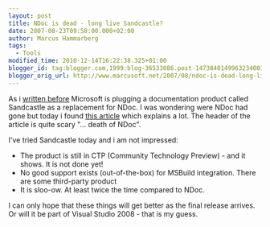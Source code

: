 ```yaml
---
layout: post
title: NDoc is dead - long live Sandcastle?
date: 2007-08-23T09:58:00.000+02:00
author: Marcus Hammarberg
tags:
  - Tools
modified_time: 2010-12-14T16:22:38.325+01:00
blogger_id: tag:blogger.com,1999:blog-36533086.post-1473840149963234003
blogger_orig_url: http://www.marcusoft.net/2007/08/ndoc-is-dead-long-live-sandcastle.html
---
```


As i [written
before](http://marcushammarberg.blogspot.com/2007/07/sandcastle-or-marcus-betting-on-wrong.html)
Microsoft is plugging a documentation product called Sandcastle as a
replacement for NDoc. I was wondering were NDoc had gone
but today i found [this
article](http://www.hanselman.com/blog/SandcastleMicrosoftCTPOfAHelpCHMFileGeneratorOnTheTailsOfTheDeathOfNDoc.aspx)
which explains a lot. The header of the article is quite scary "...
death of NDoc".

I've tried Sandcastle today and i am not impressed:


-   The product is still in CTP (Community Technology
    Preview) - and it shows. It is not done yet!
-   No good support exists (out-of-the-box) for <span
    id="SPELLING_ERROR_4" class="blsp-spelling-error">MSBuild
    integration. There are some third-party product
-   It is sloo-ow. At least twice the time
    compared to NDoc.

I can only hope that these things will get better as the final release
arrives. Or will it be part of Visual Studio 2008 - that is my guess.

